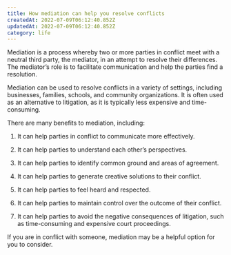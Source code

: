 ```yaml
---
title: How mediation can help you resolve conflicts
createdAt: 2022-07-09T06:12:40.852Z
updatedAt: 2022-07-09T06:12:40.852Z
category: life
---
```


Mediation is a process whereby two or more parties in conflict meet with a neutral third party, the mediator, in an attempt to resolve their differences. The mediator’s role is to facilitate communication and help the parties find a resolution.

Mediation can be used to resolve conflicts in a variety of settings, including businesses, families, schools, and community organizations. It is often used as an alternative to litigation, as it is typically less expensive and time-consuming.

There are many benefits to mediation, including:

1. It can help parties in conflict to communicate more effectively.

2. It can help parties to understand each other’s perspectives.

3. It can help parties to identify common ground and areas of agreement.

4. It can help parties to generate creative solutions to their conflict.

5. It can help parties to feel heard and respected.

6. It can help parties to maintain control over the outcome of their conflict.

7. It can help parties to avoid the negative consequences of litigation, such as time-consuming and expensive court proceedings.

If you are in conflict with someone, mediation may be a helpful option for you to consider.
